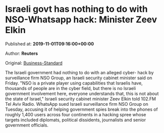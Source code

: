 
# Israeli govt has nothing to do with NSO-Whatsapp hack: Minister Zeev Elkin

Published at: **2019-11-01T09:16:00+00:00**

Author: **Reuters**

Original: [Business-Standard](https://www.business-standard.com/article/international/israeli-govt-has-nothing-to-do-with-nso-whatsapp-hack-minister-zeev-elkin-119110100728_1.html)

The Israeli government had nothing to do with an alleged cyber- hack by surveillance firm NSO Group, an Israeli security cabinet minister said on Friday.
"NSO is a private player using capabilities that Israelis have, thousands of people are in the cyber field, but there is no Israeli government involvement here, everyone understands that, this is not about the state of Israel," Israeli security cabinet minister Zeev Elkin told 102.FM Tel Aviv Radio.
WhatsApp sued Israeli surveillance firm NSO Group on Tuesday, accusing it of helping government spies break into the phones of roughly 1,400 users across four continents in a hacking spree whose targets included diplomats, political dissidents, journalists and senior government officials.
